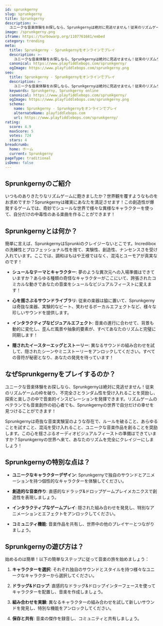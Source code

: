 ```yaml
---
id: sprunkgerny
slug: sprunkgerny
title: Sprunkgerny
description: >-
  ユニークな音楽体験をお探しなら、Sprunkgernyは絶対に見逃せません！従来のリズムゲームの枠を破り、不完全さとランダム性を受け入れることを奨励し、探索と楽しさの中で音楽的インスピレーションを発揮できるゲームです。
image: /sprunkgerny.png
iframe: https://turbowarp.org/1107761681/embed
category: trending
meta:
  title: Sprunkgerny - Sprunkgernyをオンラインでプレイ
  description: >-
    ユニークな音楽体験をお探しなら、Sprunkgernyは絶対に見逃せません！従来のリズムゲームの枠を破り、不完全さとランダム性を受け入れることを奨励し、探索と楽しさの中で音楽的インスピレーションを発揮できるゲームです。
  canonical: https://www.playfiddlebops.com/sprunkgerny/
  ogImage: https://www.playfiddlebops.com/sprunkgerny.png
seo:
  title: Sprunkgerny - Sprunkgernyをオンラインでプレイ
  description: >-
    ユニークな音楽体験をお探しなら、Sprunkgernyは絶対に見逃せません！従来のリズムゲームの枠を破り、不完全さとランダム性を受け入れることを奨励し、探索と楽しさの中で音楽的インスピレーションを発揮できるゲームです。
  keywords: Sprunkgerny, Sprunkgerny online
  canonical: https://www.playfiddlebops.com/sprunkgerny/
  ogImage: https://www.playfiddlebops.com/sprunkgerny.png
  schema:
    name: Sprunkgerny - Sprunkgernyをオンラインでプレイ
    alternateName: playfiddlebops.com
    url: https://www.playfiddlebops.com/sprunkgerny/
rating:
  score: 4.9
  maxScore: 5
  votes: 724
  stars: 4
breadcrumb:
  home: ホーム
  current: Sprunkgerny
pageType: traditional
isDemo: false
---
```


## Sprunkgernyのご紹介

いつものありきたりなリズムゲームに飽きましたか？世界観を覆すようなものをお求めですか？Sprunkgernyは確実にあなたを満足させます！この創造性が爆発するゲームでは、奇妙でシュールな世界で様々な異様なキャラクターを使って、自分だけの中毒性のある楽曲を作ることができます！

## Sprunkgernyとは何か？

簡単に言えば、SprunkgernyはSprunkiのクレイジーないとこです。Incrediboxの洗練性とプロフェッショナル性を捨て、実験性、創造性、ナンセンスさを受け入れています。ここでは、調和はもはや王様ではなく、混沌とユーモアが真実なのです！

- **シュールなテーマとキャラクター**: 夢のような異次元への入場準備はできていますか？あらゆる種類の奇怪なキャラクターがここにいて、誇張されたコミカルな動きであなたの音楽をシュールなビジュアルフィーストに変えます！

- **心を揺さぶるサウンドライブラリ**: 従来の楽器は脇に置いて、Sprunkgernyは奇抜な楽器、実験的なビート、笑わせるボーカルエフェクトなど、様々な珍しいサウンドを提供します。

- **インタラクティブなビジュアルエフェクト**: 音楽の進行に合わせて、背景も動的に変化し、歪んだ風景や抽象的要素が、すべてあなたのリズムと完璧に同期します！

- **隠されたイースターエッグとストーリー**: 異なるサウンドの組み合わせを試して、隠されたシーンやミニストーリーをアンロックしてください。すべての音符が秘密となり、あなたの発見を待っています！

## なぜSprunkgernyをプレイするのか？

ユニークな音楽体験をお探しなら、Sprunkgernyは絶対に見逃せません！従来のリズムゲームの枠を破り、不完全さとランダム性を受け入れることを奨励し、探索と楽しさの中で音楽的インスピレーションを発揮できます。リズムゲームのベテランでも音楽創作の初心者でも、Sprunkgernyの世界で自分だけの幸せを見つけることができます！

Sprunkgernyは奇抜な音楽実験室のような存在で、ルールを破ること、あらゆることを試すこと、混沌を受け入れること、ユニークな音楽作品を創ることを奨励します。この心を揺さぶるオーディオビジュアルフィーストの準備はできていますか？Sprunkgernyの世界へ来て、あなたのリズムを完全にクレイジーにしましょう！

## Sprunkgernyの特別な点は？

- **ユニークなキャラクターデザイン**: Sprunkgernyで独自のサウンドとアニメーションを持つ個性的なキャラクターを体験してください。

- **創造的な音楽作り**: 直感的なドラッグ&ドロップゲームプレイメカニクスで創造性を表現しましょう。

- **インタラクティブなゲームプレイ**: 隠された組み合わせを発見し、特別なアニメーションとエフェクトをアンロックしてください。

- **コミュニティ機能**: 音楽作品を共有し、世界中の他のプレイヤーとつながりましょう。

## Sprunkgernyの遊び方は？

始めるのは簡単！以下の簡単なステップに従って音楽の旅を始めましょう：

1. **キャラクターを選択**: それぞれ独自のサウンドとスタイルを持つ様々なユニークなキャラクターから選択してください。

1. **ドラッグ&ドロップ**: 直感的なドラッグ&ドロップインターフェースを使ってキャラクターを配置し、音楽を作成しましょう。

1. **組み合わせを実験**: 異なるキャラクターの組み合わせを試して新しいサウンドを発見し、特別な機能をアンロックしてください。

1. **保存と共有**: 音楽の傑作を録音し、コミュニティと共有しましょう。